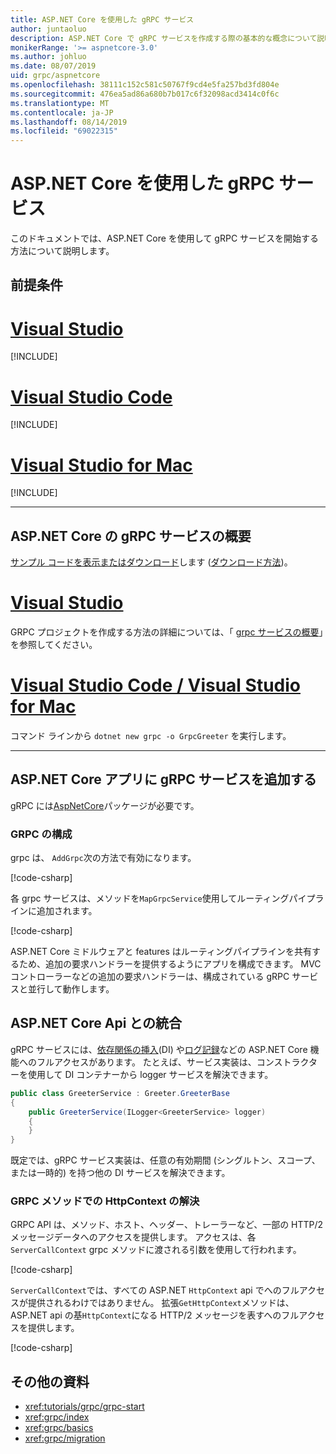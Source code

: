 ```yaml
---
title: ASP.NET Core を使用した gRPC サービス
author: juntaoluo
description: ASP.NET Core で gRPC サービスを作成する際の基本的な概念について説明します。
monikerRange: '>= aspnetcore-3.0'
ms.author: johluo
ms.date: 08/07/2019
uid: grpc/aspnetcore
ms.openlocfilehash: 38111c152c581c50767f9cd4e5fa257bd3fd804e
ms.sourcegitcommit: 476ea5ad86a680b7b017c6f32098acd3414c0f6c
ms.translationtype: MT
ms.contentlocale: ja-JP
ms.lasthandoff: 08/14/2019
ms.locfileid: "69022315"
---
```

# <a name="grpc-services-with-aspnet-core"></a>ASP.NET Core を使用した gRPC サービス

このドキュメントでは、ASP.NET Core を使用して gRPC サービスを開始する方法について説明します。

## <a name="prerequisites"></a>前提条件

# <a name="visual-studiotabvisual-studio"></a>[Visual Studio](#tab/visual-studio)

[!INCLUDE[](~/includes/net-core-prereqs-vs-3.0.md)]

# <a name="visual-studio-codetabvisual-studio-code"></a>[Visual Studio Code](#tab/visual-studio-code)

[!INCLUDE[](~/includes/net-core-prereqs-vsc-3.0.md)]

# <a name="visual-studio-for-mactabvisual-studio-mac"></a>[Visual Studio for Mac](#tab/visual-studio-mac)

[!INCLUDE[](~/includes/net-core-prereqs-mac-3.0.md)]

---

## <a name="get-started-with-grpc-service-in-aspnet-core"></a>ASP.NET Core の gRPC サービスの概要

[サンプル コードを表示またはダウンロード](https://github.com/aspnet/AspNetCore.Docs/tree/master/aspnetcore/tutorials/grpc/grpc-start/sample)します ([ダウンロード方法](xref:index#how-to-download-a-sample))。

# <a name="visual-studiotabvisual-studio"></a>[Visual Studio](#tab/visual-studio)

GRPC プロジェクトを作成する方法の詳細については、「 [grpc サービスの概要](xref:tutorials/grpc/grpc-start)」を参照してください。

# <a name="visual-studio-code--visual-studio-for-mactabvisual-studio-codevisual-studio-mac"></a>[Visual Studio Code / Visual Studio for Mac](#tab/visual-studio-code+visual-studio-mac)

コマンド ラインから `dotnet new grpc -o GrpcGreeter` を実行します。

---

## <a name="add-grpc-services-to-an-aspnet-core-app"></a>ASP.NET Core アプリに gRPC サービスを追加する

gRPC には[AspNetCore](https://www.nuget.org/packages/Grpc.AspNetCore)パッケージが必要です。

### <a name="configure-grpc"></a>GRPC の構成

grpc は、 `AddGrpc`次の方法で有効になります。

[!code-csharp[](~/tutorials/grpc/grpc-start/sample/GrpcGreeter/Startup.cs?name=snippet&highlight=7)]

各 grpc サービスは、メソッドを`MapGrpcService`使用してルーティングパイプラインに追加されます。

[!code-csharp[](~/tutorials/grpc/grpc-start/sample/GrpcGreeter/Startup.cs?name=snippet&highlight=24)]

ASP.NET Core ミドルウェアと features はルーティングパイプラインを共有するため、追加の要求ハンドラーを提供するようにアプリを構成できます。 MVC コントローラーなどの追加の要求ハンドラーは、構成されている gRPC サービスと並行して動作します。

## <a name="integration-with-aspnet-core-apis"></a>ASP.NET Core Api との統合

gRPC サービスには、[依存関係の挿入](xref:fundamentals/dependency-injection)(DI) や[ログ記録](xref:fundamentals/logging/index)などの ASP.NET Core 機能へのフルアクセスがあります。 たとえば、サービス実装は、コンストラクターを使用して DI コンテナーから logger サービスを解決できます。

```csharp
public class GreeterService : Greeter.GreeterBase
{
    public GreeterService(ILogger<GreeterService> logger)
    {
    }
}
```

既定では、gRPC サービス実装は、任意の有効期間 (シングルトン、スコープ、または一時的) を持つ他の DI サービスを解決できます。

### <a name="resolve-httpcontext-in-grpc-methods"></a>GRPC メソッドでの HttpContext の解決

GRPC API は、メソッド、ホスト、ヘッダー、トレーラーなど、一部の HTTP/2 メッセージデータへのアクセスを提供します。 アクセスは、各`ServerCallContext` grpc メソッドに渡される引数を使用して行われます。

[!code-csharp[](~/grpc/aspnetcore/sample/GrcpService/GreeterService.cs?highlight=3-4&name=snippet)]

`ServerCallContext`では、すべての ASP.NET `HttpContext` api でへのフルアクセスが提供されるわけではありません。 拡張`GetHttpContext`メソッドは、ASP.NET api の基`HttpContext`になる HTTP/2 メッセージを表すへのフルアクセスを提供します。

[!code-csharp[](~/grpc/aspnetcore/sample/GrcpService/GreeterService2.cs?highlight=6-7&name=snippet)]

## <a name="additional-resources"></a>その他の資料

* <xref:tutorials/grpc/grpc-start>
* <xref:grpc/index>
* <xref:grpc/basics>
* <xref:grpc/migration>
